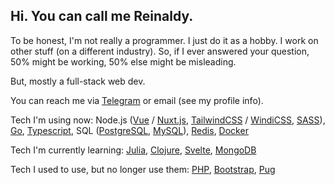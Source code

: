 ## Hi. You can call me Reinaldy. 

To be honest, I'm not really a programmer. I just do it as a hobby. I work on other stuff (on a different industry). So, if I ever answered your question, 50% might be working, 50% else might be misleading.

But, mostly a full-stack web dev. 

You can reach me via [Telegram](https://t.me/aldy505) or email (see my profile info).

Tech I'm using now: 
Node.js ([Vue](https://vuejs.org/) / [Nuxt.js](https://nuxtjs.org/), [TailwindCSS](https://tailwindcss.com/) / [WindiCSS](http://windicss.org/), [SASS](https://sass-lang.com/)), [Go](https://golang.org/), [Typescript](https://www.typescriptlang.org/), SQL ([PostgreSQL](https://www.postgresql.org/), [MySQL](https://www.mysql.com/)), [Redis](http://redis.io/), [Docker](https://www.docker.com/)

Tech I'm currently learning:
[Julia](https://julialang.org/), [Clojure](https://clojure.org/), [Svelte](http://svelte.dev/), [MongoDB](https://www.mongodb.com/)

Tech I used to use, but no longer use them: [PHP](https://www.php.net/), [Bootstrap](https://getbootstrap.com/), [Pug](https://pugjs.org/)
